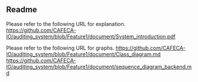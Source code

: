 ## Readme
Please refer to the following URL for explanation. 
https://github.com/CAFECA-IO/auditing_system/blob/Feature1/document/System_introduction.pdf


Please refer to the following URL for graphs.
https://github.com/CAFECA-IO/auditing_system/blob/Feature1/document/Class_diagram.md
https://github.com/CAFECA-IO/auditing_system/blob/Feature1/document/sequence_diagram_backend.md